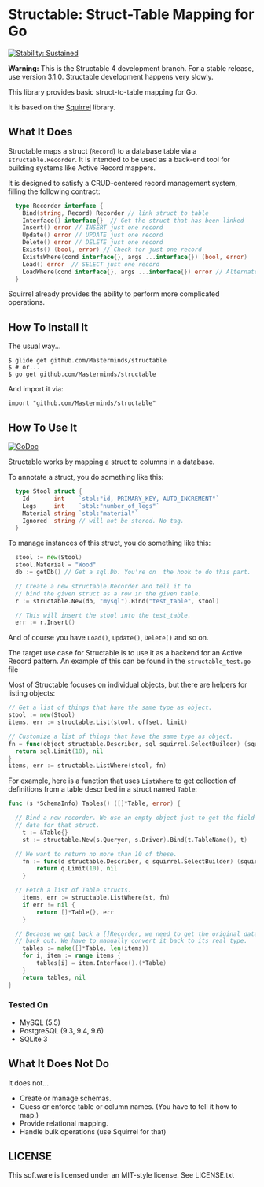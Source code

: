 # Structable: Struct-Table Mapping for Go
[![Stability:
Sustained](https://masterminds.github.io/stability/sustained.svg)](https://masterminds.github.io/stability/sustained.html)

**Warning:** This is the Structable 4 development branch. For a stable
release, use version 3.1.0. Structable development happens very slowly.

This library provides basic struct-to-table mapping for Go.

It is based on the [Squirrel](https://github.com/Masterminds/squirrel) library.

## What It Does

Structable maps a struct (`Record`) to a database table via a
`structable.Recorder`. It is intended to be used as a back-end tool for
building systems like Active Record mappers.

It is designed to satisfy a CRUD-centered record management system,
filling the following contract:

```go
  type Recorder interface {
    Bind(string, Record) Recorder // link struct to table
    Interface() interface{}  // Get the struct that has been linked
    Insert() error // INSERT just one record
    Update() error // UPDATE just one record
    Delete() error // DELETE just one record
    Exists() (bool, error) // Check for just one record
    ExistsWhere(cond interface{}, args ...interface{}) (bool, error)
    Load() error  // SELECT just one record
    LoadWhere(cond interface{}, args ...interface{}) error // Alternate Load()
  }
```

Squirrel already provides the ability to perform more complicated
operations.

## How To Install It

The usual way...

```
$ glide get github.com/Masterminds/structable
$ # or...
$ go get github.com/Masterminds/structable
```

And import it via:

```
import "github.com/Masterminds/structable"
```

## How To Use It

[![GoDoc](https://godoc.org/github.com/Masterminds/structable?status.png)](https://godoc.org/github.com/Masterminds/structable)

Structable works by mapping a struct to columns in a database.

To annotate a struct, you do something like this:

```go
  type Stool struct {
    Id		 int	`stbl:"id, PRIMARY_KEY, AUTO_INCREMENT"`
    Legs	 int    `stbl:"number_of_legs"`
    Material string `stbl:"material"`
    Ignored  string // will not be stored. No tag.
  }
```

To manage instances of this struct, you do something like this:

```go
  stool := new(Stool)
  stool.Material = "Wood"
  db := getDb() // Get a sql.Db. You're on  the hook to do this part.

  // Create a new structable.Recorder and tell it to
  // bind the given struct as a row in the given table.
  r := structable.New(db, "mysql").Bind("test_table", stool)

  // This will insert the stool into the test_table.
  err := r.Insert()
```

And of course you have `Load()`, `Update()`, `Delete()` and so on.

The target use case for Structable is to use it as a backend for an
Active Record pattern. An example of this can be found in the
`structable_test.go` file

Most of Structable focuses on individual objects, but there are helpers
for listing objects:

```go
// Get a list of things that have the same type as object.
stool := new(Stool)
items, err := structable.List(stool, offset, limit)

// Customize a list of things that have the same type as object.
fn = func(object structable.Describer, sql squirrel.SelectBuilder) (squirrel.SelectBuilder, error) {
  return sql.Limit(10), nil
}
items, err := structable.ListWhere(stool, fn)
```

For example, here is a function that uses `ListWhere` to get collection
of definitions from a table described in a struct named `Table`:

```go
func (s *SchemaInfo) Tables() ([]*Table, error) {

  // Bind a new recorder. We use an empty object just to get the field
  // data for that struct.
	t := &Table{}
	st := structable.New(s.Queryer, s.Driver).Bind(t.TableName(), t)

  // We want to return no more than 10 of these.
	fn := func(d structable.Describer, q squirrel.SelectBuilder) (squirrel.SelectBuilder, error) {
		return q.Limit(10), nil
	}

  // Fetch a list of Table structs.
	items, err := structable.ListWhere(st, fn)
	if err != nil {
		return []*Table{}, err
	}

  // Because we get back a []Recorder, we need to get the original data
  // back out. We have to manually convert it back to its real type.
	tables := make([]*Table, len(items))
	for i, item := range items {
		tables[i] = item.Interface().(*Table)
	}
	return tables, nil
}
```

### Tested On

- MySQL (5.5)
- PostgreSQL (9.3, 9.4, 9.6)
- SQLite 3

## What It Does Not Do

It does not...

* Create or manage schemas.
* Guess or enforce table or column names. (You have to tell it how to
  map.)
* Provide relational mapping.
* Handle bulk operations (use Squirrel for that)

## LICENSE

This software is licensed under an MIT-style license. See LICENSE.txt
